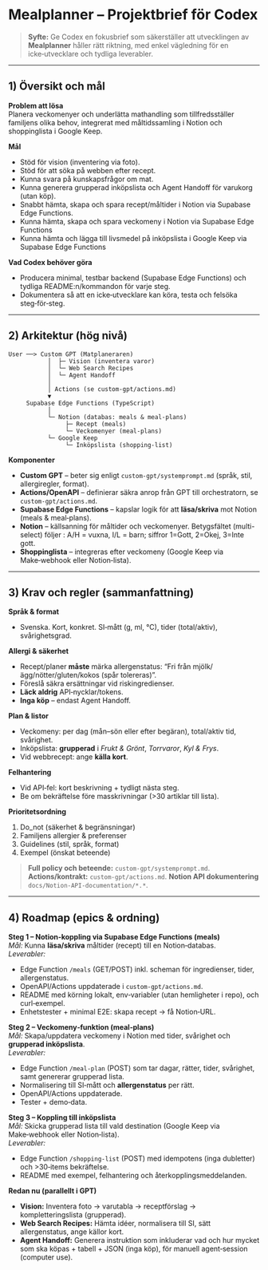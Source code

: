 # Mealplanner – Projektbrief för Codex

> **Syfte:** Ge Codex en fokusbrief som säkerställer att utvecklingen av **Mealplanner** håller rätt riktning, med enkel vägledning för en icke‑utvecklare och tydliga leverabler.

---

## 1) Översikt och mål

**Problem att lösa**\
Planera veckomenyer och underlätta mathandling som tillfredsställer familjens olika behov, integrerat med måltidssamling i Notion och shoppinglista i Google Keep. 

**Mål**

- Stöd för vision (inventering via foto).
- Stöd för att söka på webben efter recept.
- Kunna svara på kunskapsfrågor om mat.
- Kunna generera grupperad inköpslista och Agent Handoff för varukorg (utan köp).
- Snabbt hämta, skapa och spara recept/måltider i Notion via Supabase Edge Functions.
- Kunna hämta, skapa och spara veckomeny i Notion via Supabase Edge Functions
- Kunna hämta och lägga till livsmedel på inköpslista i Google Keep via Supabase Edge Functions

**Vad Codex behöver göra**

- Producera minimal, testbar backend (Supabase Edge Functions) och tydliga README\:n/kommandon för varje steg.
- Dokumentera så att en icke‑utvecklare kan köra, testa och felsöka steg‑för‑steg.

---

## 2) Arkitektur (hög nivå)

```
User ──> Custom GPT (Matplaneraren)
           │  ├─ Vision (inventera varor)
           │  └─ Web Search Recipes
           │  └─ Agent Handoff
           │
           │ Actions (se custom-gpt/actions.md)
           ▼
     Supabase Edge Functions (TypeScript)
           │
           └─ Notion (databas: meals & meal-plans)
                ├─ Recept (meals)
                └─ Veckomenyer (meal-plans)
           └─ Google Keep
                └─ Inköpslista (shopping-list)
```

**Komponenter**

- **Custom GPT** – beter sig enligt `custom-gpt/systemprompt.md` (språk, stil, allergiregler, format).
- **Actions/OpenAPI** – definierar säkra anrop från GPT till orchestratorn, se `custom-gpt/actions.md`.
- **Supabase Edge Functions** – kapslar logik för att **läsa/skriva** mot Notion (meals & meal‑plans).
- **Notion** – källsanning för måltider och veckomenyer. Betygsfältet (multi-select) följer <bokstav><siffra>: A/H = vuxna, I/L = barn; siffror 1=Gott, 2=Okej, 3=Inte gott.
- **Shoppinglista** – integreras efter veckomeny (Google Keep via Make‑webhook eller Notion‑lista).

---

## 3) Krav och regler (sammanfattning)

**Språk & format**

- Svenska. Kort, konkret. SI‑mått (g, ml, °C), tider (total/aktiv), svårighetsgrad.

**Allergi & säkerhet**

- Recept/planer **måste** märka allergenstatus: “Fri från mjölk/ägg/nötter/gluten/kokos (spår tolereras)”.
- Föreslå säkra ersättningar vid riskingredienser.
- **Läck aldrig** API‑nycklar/tokens.
- **Inga köp** – endast Agent Handoff.

**Plan & listor**

- Veckomeny: per dag (mån–sön eller efter begäran), total/aktiv tid, svårighet.
- Inköpslista: **grupperad** i *Frukt & Grönt*, *Torrvaror*, *Kyl & Frys*.
- Vid webbrecept: ange **källa kort**.

**Felhantering**

- Vid API‑fel: kort beskrivning + tydligt nästa steg.
- Be om bekräftelse före masskrivningar (>30 artiklar till lista).

**Prioritetsordning**

1. Do\_not (säkerhet & begränsningar)
2. Familjens allergier & preferenser
3. Guidelines (stil, språk, format)
4. Exempel (önskat beteende)

> **Full policy och beteende:** `custom-gpt/systemprompt.md`.\
> **Actions/kontrakt:** `custom-gpt/actions.md`.
> **Notion API dokumentering** `docs/Notion-API-documentation/*.*`.

---

## 4) Roadmap (epics & ordning)

**Steg 1 – Notion‑koppling via Supabase Edge Functions (meals)**\
*Mål:* Kunna **läsa/skriva** måltider (recept) till en Notion‑databas.\
*Leverabler:*

- Edge Function `/meals` (GET/POST) inkl. scheman för ingredienser, tider, allergenstatus.
- OpenAPI/Actions uppdaterade i `custom-gpt/actions.md`.
- README med körning lokalt, env‑variabler (utan hemligheter i repo), och curl‑exempel.
- Enhetstester + minimal E2E: skapa recept → få Notion‑URL.

**Steg 2 – Veckomeny‑funktion (meal‑plans)**\
*Mål:* Skapa/uppdatera veckomeny i Notion med tider, svårighet och **grupperad inköpslista**.\
*Leverabler:*

- Edge Function `/meal-plan` (POST) som tar dagar, rätter, tider, svårighet, samt genererar grupperad lista.
- Normalisering till SI‑mått och **allergenstatus** per rätt.
- OpenAPI/Actions uppdaterade.
- Tester + demo‑data.

**Steg 3 – Koppling till inköpslista**\
*Mål:* Skicka grupperad lista till vald destination (Google Keep via Make‑webhook eller Notion‑lista).\
*Leverabler:*

- Edge Function `/shopping-list` (POST) med idempotens (inga dubletter) och >30‑items bekräftelse.
- README med exempel, felhantering och återkopplingsmeddelanden.

**Redan nu (parallellt i GPT)**

- **Vision:** Inventera foto → varutabla → receptförslag → kompletteringslista (grupperad).
- **Web Search Recipes:** Hämta idéer, normalisera till SI, sätt allergenstatus, ange källor kort.
- **Agent Handoff:** Generera instruktion som inkluderar vad och hur mycket som ska köpas + tabell + JSON (inga köp), för manuell agent‑session (computer use).
